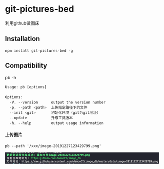# git-pictures-bed



利用github做图床

## Installation
```console
npm install git-pictures-bed -g
```

## Compatibility

pb -h
```js
Usage: pb [options]

Options:
  -V, --version      output the version number
  -p, --path <path>  上传指定路径下的文件
  --init <git>       初始化环境（git为git地址）
  --update           升级工具版本
  -h, --help         output usage information
```

#### 上传图片

```shell
pb --path '/xxx/image-20191227123429799.png'
```
![image-20191227124230098.png](https://raw.githubusercontent.com/damonCY/image_db/master/data/image-20191227124230098.png)
